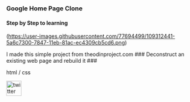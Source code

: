 ### Google Home Page Clone 
#### Step by Step to learning
(https://user-images.githubusercontent.com/77694499/109312441-5a6c7300-7847-11eb-81ac-ec4309cb5cd6.png)

I made this simple project from theodinproject.com ###
Deconstruct an existing web page and rebuild it ###

html / css


[<img src='https://cdn.jsdelivr.net/npm/simple-icons@3.0.1/icons/twitter.svg' alt='twitter' height='40'>](https://twitter.com/https://twitter.com/minja_ppp)  

